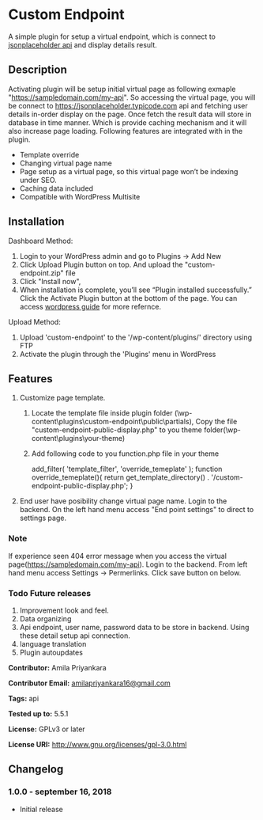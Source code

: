 # Custom Endpoint #

A simple plugin for setup a virtual endpoint, which is connect to [jsonplaceholder api](https://jsonplaceholder.typicode.com) and display details result.

## Description ##

Activating plugin will be setup initial virtual page as following exmaple "https://sampledomain.com/my-api". So accessing the virtual page, you will be connect to https://jsonplaceholder.typicode.com api and fetching user details in-order display on the page. Once fetch the result data will store in database in time manner. Which is provide caching mechanism and it will also increase page loading. Following features are integrated with in the plugin.

* Template override
* Changing virtual page name
* Page setup as a virtual page, so this virtual page won’t be indexing under SEO.
* Caching data included
* Compatible with WordPress Multisite

## Installation ##
Dashboard Method:

1. Login to your WordPress admin and go to Plugins -> Add New
2. Click Upload Plugin button on top. And upload the "custom-endpoint.zip" file
3. Click "Install now",
4. When installation is complete, you’ll see “Plugin installed successfully.” Click the Activate Plugin button at the bottom of the page.
You can access [wordpress guide](https://wordpress.org/support/article/managing-plugins/#manual-upload-via-wordpress-admin) for more refernce.

Upload Method:

1. Upload 'custom-endpoint' to the '/wp-content/plugins/' directory using FTP
2. Activate the plugin through the 'Plugins' menu in WordPress

## Features ##

1. Customize page template.
    1. Locate the template file inside plugin folder (\wp-content\plugins\custom-endpoint\public\partials), Copy the file "custom-endpoint-public-display.php" to you theme folder(\wp-content\plugins\your-theme)
    2. Add following code to you function.php file in your theme
        
        add_filter( 'template_filter', 'override_temeplate' );
        function override_temeplate(){
            return get_template_directory() . '/custom-endpoint-public-display.php';
        }
2. End user have posibility change virtual page name. Login to the backend. On the left hand menu access "End point settings" to direct to settings page.

### Note ###
If experience seen 404 error message when you access the virtual page(https://sampledomain.com/my-api). Login to the backend. From left hand menu access Settings -> Permerlinks. Click save button on below.

### Todo Future releases ###
1. Improvement look and feel.
2. Data organizing
3. Api endpoint, user name, password data to be store in backend. Using these detail setup api connection.
4. language translation
5. Plugin autoupdates


**Contributor:** Amila Priyankara

**Contributor Email:** amilapriyankara16@gmail.com

**Tags:** api

**Tested up to:**  5.5.1

**License:** GPLv3 or later

**License URI:** http://www.gnu.org/licenses/gpl-3.0.html

## Changelog ##

### 1.0.0 - september 16, 2018 ###
* Initial release
